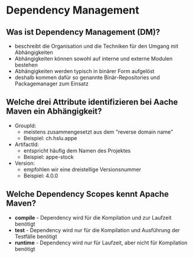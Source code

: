 # Dependency Management

## Was ist Dependency Management (DM)?
* beschreibt die Organisation und die Techniken für den Umgang mit Abhängigkeiten
* Abhängigkeiten können sowohl auf interne und externe Modulen bestehen
* Abhängigkeiten werden typisch in binärer Form aufgelöst
* deshalb kommen dafür so genannte Binär-Repositories und Packagemanager zum Einsatz

## Welche drei Attribute identifizieren bei Aache Maven ein Abhängigkeit?
* GroupId:
    * meistens zusammengesetzt aus dem "reverse domain name"
    * Beispiel: ch.hslu.appe
* ArtifactId:
    * entspricht häufig dem Namen des Projektes
    * Beispiel: appe-stock
* Version:
    * empfohlen wir eine dreistellige Versionsnummer
    * Beispiel: 4.0.0

## Welche Dependency Scopes kennt Apache Maven?
* __compile__ - Dependency wird für die Kompilation und zur Laufzeit benötigt
* __test__ - Dependency wird nur für die Kompilation und Ausführung der Testfälle benötigt
* __runtime__ - Dependency wird nur für Laufzeit, aber nicht für Kompilation benötigt

